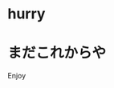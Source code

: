 # hurry
<!DOCTYPE html>
<html lang="ja">
  <head>
    <meta charset="UTF-8">
  </head>
  <body>
    <h1>まだこれからや</h1>
    <p>Enjoy</p>
  </body>
</html>
